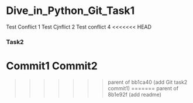 # Dive_in_Python_Git_Task1
Test Conflict 1
Test Cjnflict 2
Test conflict 4
<<<<<<< HEAD

### Task2
Commit1
Commit2
=======
>>>>>>> parent of bb1ca40 (add Git task2 commit1)
=======
>>>>>>> parent of 8b1e92f (add readme)

